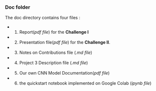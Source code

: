 ### Doc folder

The doc directory contains four files :
- 1. Report(*pdf file*) for the **Challenge I**
- 2. Presentation file(*pdf file*) for the  **Challenge II**. 
- 3. Notes on Contributions file (*.md file*)
- 4. Project 3 Description file (*.md file*)
- 5. Our own CNN Model Documentation(*pdf file*)
- 6. the quickstart notebook implemented on Google Colab (*ipynb file*)
